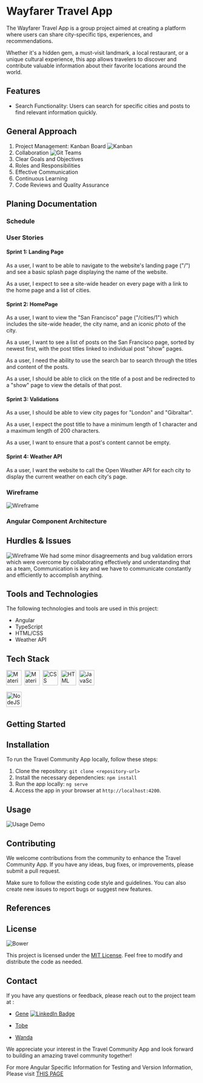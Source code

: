# Wayfarer Travel App

The Wayfarer Travel App is a group project aimed at creating a platform where users can share city-specific tips, experiences, and recommendations. 

Whether it's a hidden gem, a must-visit landmark, a local restaurant, or a unique cultural experience, this app allows travelers to discover and contribute valuable information about their favorite locations around the world.

## Features

- Search Functionality: Users can search for specific cities and posts to find relevant information quickly.


## General Approach 
1. Project Management: Kanban Board
![Kanban](./images/Kanboard-InProgress.png)
2. Collaboration
![Git Teams](./images/GitTeams.png)
3. Clear Goals and Objectives
4. Roles and Responsibilities 
5. Effective Communication
6. Continuous Learning
7. Code Reviews and Quality Assurance

## Planing Documentation 

### Schedule

### User Stories
#### Sprint 1: Landing Page

As a user, I want to be able to navigate to the website's landing page ("/") and see a basic splash page displaying the name of the website.

As a user, I expect to see a site-wide header on every page with a link to the home page and a list of cities.

#### Sprint 2: HomePage

As a user, I want to view the "San Francisco" page ("/cities/1") which includes the site-wide header, the city name, and an iconic photo of the city.

As a user, I want to see a list of posts on the San Francisco page, sorted by newest first, with the post titles linked to individual post "show" pages.

As a user, I need the ability to use the search bar to search through the titles and content of the posts.

As a user, I should be able to click on the title of a post and be redirected to a "show" page to view the details of that post.

#### Sprint 3: Validations

As a user, I should be able to view city pages for "London" and "Gibraltar".

As a user, I expect the post title to have a minimum length of 1 character and a maximum length of 200 characters.

As a user, I want to ensure that a post's content cannot be empty.

#### Sprint 4: Weather API

As a user, I want the website to call the Open Weather API for each city to display the current weather on each city's page.

### Wireframe
![Wireframe](./images/wireframes.png)

### Angular Component Architecture


## Hurdles & Issues 
![Wireframe](./images/Bug-Validation.png)
We had some minor disagreements and bug validation errors which were overcome by collaborating effectively and understanding that as a team, Communication is key and we have to communicate constantly and efficiently to accomplish anything. 

## Tools and Technologies 
The following technologies and tools are used in this project:

- Angular
- TypeScript
- HTML/CSS
- Weather API


## Tech Stack

<div>
  
  
  <img src="https://cdn.jsdelivr.net/gh/devicons/devicon/icons/materialui/materialui-original.svg" title="Material UI" alt="Material UI" width="40" height="40"/>&nbsp;
  <img src="https://cdn.jsdelivr.net/gh/devicons/devicon/icons/angularjs/angularjs-original.svg" title="Material UI" alt="Material UI" width="40" height="40"/>&nbsp;
  <img src="https://cdn.jsdelivr.net/gh/devicons/devicon/icons/css3/css3-plain-wordmark.svg"  title="CSS3" alt="CSS" width="40" height="40"/>&nbsp;
  <img src="https://cdn.jsdelivr.net/gh/devicons/devicon/icons/html5/html5-original.svg" title="HTML5" alt="HTML" width="40" height="40"/>&nbsp;
  <img src="https://cdn.jsdelivr.net/gh/devicons/devicon/icons/javascript/javascript-original.svg" title="JavaScript" alt="JavaScript" width="40" height="40"/>&nbsp;
  
  <img src="https://cdn.jsdelivr.net/gh/devicons/devicon/icons/nodejs/nodejs-original-wordmark.svg" title="NodeJS" alt="NodeJS" width="40" height="40"/>&nbsp;
  
  
</div>
 


## Getting Started

## Installation
To run the Travel Community App locally, follow these steps:

1. Clone the repository: `git clone <repository-url>`
2. Install the necessary dependencies: `npm install`
3. Run the app locally: `ng serve`
4. Access the app in your browser at `http://localhost:4200`.

## Usage 
![Usage Demo](./images/Wayfarer1.png)

## Contributing

We welcome contributions from the community to enhance the Travel Community App. If you have any ideas, bug fixes, or improvements, please submit a pull request. 

Make sure to follow the existing code style and guidelines. You can also create new issues to report bugs or suggest new features.

## References 


## License
![Bower](https://img.shields.io/bower/l/MI)

This project is licensed under the [MIT License](LICENSE). Feel free to modify and distribute the code as needed.

## Contact

If you have any questions or feedback, please reach out to the project team at :
- [Gene]()  <a href="your-linkedin-URL">
    <img src="https://img.shields.io/badge/LinkedIn-blue?style=for-the-badge&logo=linkedin&logoColor=white" alt="LinkedIn Badge"/>
    
  </a>

- [Tobe]() 
- [Wanda]()

We appreciate your interest in the Travel Community App and look forward to building an amazing travel community together!

For more Angular Specific Information for Testing and Version Information, Please visit [THIS PAGE](angular-setup.md)




